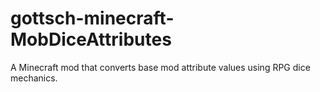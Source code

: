 # gottsch-minecraft-MobDiceAttributes
A Minecraft mod that converts base mod attribute values using RPG dice mechanics.
